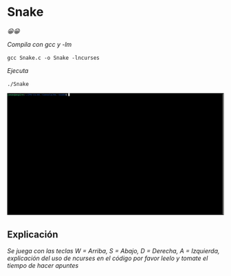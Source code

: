 # Snake

_😁😁_

_Compila con gcc y -lm_

```
gcc Snake.c -o Snake -lncurses
```

_Ejecuta_

```
./Snake
```

<img src=/00.-Sources/Gifs/Snake.gif alt="#"/>

## Explicación 

_Se juega con las teclas W = Arriba, S = Abajo, D = Derecha, A = Izquierda, explicación del uso de ncurses en el código por favor leelo y tomate el tiempo de hacer apuntes_

